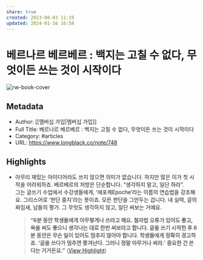 ```yaml
---
share: true
created: 2023-08-03 11:19
updated: 2024-01-16 16:58
---
```


# 베르나르 베르베르 : 백지는 고칠 수 없다, 무엇이든 쓰는 것이 시작이다

![rw-book-cover](https://readwise-assets.s3.amazonaws.com/media/uploaded_book_covers/profile_605690/16887061468fd601163342a33ab9cf36acb8a9174c.png)

## Metadata
- Author: [[멤버십 가입|멤버십 가입]]
- Full Title: 베르나르 베르베르 : 백지는 고칠 수 없다, 무엇이든 쓰는 것이 시작이다
- Category: #articles
- URL: https://www.longblack.co/note/748

## Highlights
- 아무리 재밌는 아이디어라도 쓰지 않으면 의미가 없습니다. 하지만 많은 이가 첫 시작을 어려워하죠. 베르베르의 처방은 단순합니다. “생각하지 말고, 일단 하라”.  
  그는 글쓰기 수업에서 수강생들에게, ‘에포케Epoche’라는 이름의 연습법을 강조해요. 그리스어로 ‘판단 중지’라는 뜻이죠. 모든 판단을 그만두는 겁니다. 내 실력, 글의 짜임새, 남들의 평가. 그 무엇도 생각하지 않고, 일단 써보는 거예요. 
  > **“6분 동안 학생들에게 아무렇게나 쓰라고 해요. 철자법 오류가 있어도 좋고, 욕을 써도 좋으니 생각나는 대로 한번 써보라고 합니다. 글을 쓰기 시작한 후 6분 동안은 무슨 일이 있어도 멈추지 않아야 합니다. 학생들에게 정확히 경고하죠. ‘글을 쓰다가 멈추면 쫓겨난다. 그러니 정말 아무거나 써라.’** **중요한 건 쓴다는 거거든요.”** ([View Highlight](https://read.readwise.io/read/01h6wjy9kzxcy90r9ygp1ba8ht))
